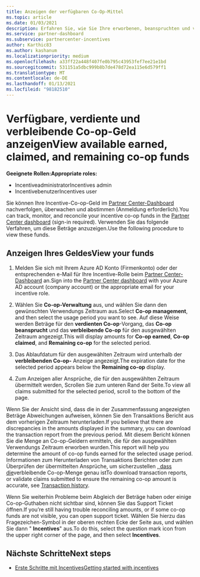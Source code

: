 ```yaml
---
title: Anzeigen der verfügbaren Co-Op-Mittel
ms.topic: article
ms.date: 01/03/2021
description: Erfahren Sie, wie Sie Ihre erworbenen, beanspruchten und verbleibenden Co-op-Geld anzeigen, Ablaufdaten anzeigen und inkonsistente Beträge abstimmen.
ms.service: partner-dashboard
ms.subservice: partnercenter-incentives
author: Karthic83
ms.author: kashanum
ms.localizationpriority: medium
ms.openlocfilehash: a33ff22a448f407fe0b795c43953fef7ee21e1bd
ms.sourcegitcommit: 531151a5dbc999b8b7de478d72ea115e6d579ff1
ms.translationtype: MT
ms.contentlocale: de-DE
ms.lasthandoff: 01/13/2021
ms.locfileid: "98182510"
---
```

# <a name="view-available-earned-claimed-and-remaining-co-op-funds"></a><span data-ttu-id="5c2f7-103">Verfügbare, verdiente und verbleibende Co-op-Geld anzeigen</span><span class="sxs-lookup"><span data-stu-id="5c2f7-103">View available earned, claimed, and remaining co-op funds</span></span>

<span data-ttu-id="5c2f7-104">**Geeignete Rollen:**</span><span class="sxs-lookup"><span data-stu-id="5c2f7-104">**Appropriate roles:**</span></span>

- <span data-ttu-id="5c2f7-105">Incentiveadministrator</span><span class="sxs-lookup"><span data-stu-id="5c2f7-105">Incentives admin</span></span>
- <span data-ttu-id="5c2f7-106">Incentivebenutzer</span><span class="sxs-lookup"><span data-stu-id="5c2f7-106">Incentives user</span></span>

<span data-ttu-id="5c2f7-107">Sie können Ihre Incentive-Co-op-Geld im [Partner Center-Dashboard](https://partner.microsoft.com/dashboard/) nachverfolgen, überwachen und abstimmen (Anmeldung erforderlich).</span><span class="sxs-lookup"><span data-stu-id="5c2f7-107">You can track, monitor, and reconcile your incentive co-op funds in the [Partner Center dashboard](https://partner.microsoft.com/dashboard/) (sign-in required).</span></span> <span data-ttu-id="5c2f7-108">Verwenden Sie das folgende Verfahren, um diese Beträge anzuzeigen.</span><span class="sxs-lookup"><span data-stu-id="5c2f7-108">Use the following procedure to view these funds.</span></span>

## <a name="view-your-funds"></a><span data-ttu-id="5c2f7-109">Anzeigen Ihres Geldes</span><span class="sxs-lookup"><span data-stu-id="5c2f7-109">View your funds</span></span>

1. <span data-ttu-id="5c2f7-110">Melden Sie sich mit Ihrem Azure AD Konto (Firmenkonto) oder der entsprechenden e-Mail für Ihre Incentive-Rolle beim [Partner Center-Dashboard](https://partner.microsoft.com/dashboard/) an.</span><span class="sxs-lookup"><span data-stu-id="5c2f7-110">Sign into the [Partner Center dashboard](https://partner.microsoft.com/dashboard/) with your Azure AD account (company account) or the appropriate email for your incentive role.</span></span>

2. <span data-ttu-id="5c2f7-111">Wählen Sie **Co-op-Verwaltung** aus, und wählen Sie dann den gewünschten Verwendungs Zeitraum aus.</span><span class="sxs-lookup"><span data-stu-id="5c2f7-111">Select **Co-op management**, and then select the usage period you want to see.</span></span> <span data-ttu-id="5c2f7-112">Auf diese Weise werden Beträge für den **verdienten Co-op**-Vorgang, das **Co-op beansprucht** und das **verbleibende Co-op** für den ausgewählten Zeitraum angezeigt.</span><span class="sxs-lookup"><span data-stu-id="5c2f7-112">This will display amounts for **Co-op earned**, **Co-op claimed**, and **Remaining co-op** for the selected period.</span></span>

3. <span data-ttu-id="5c2f7-113">Das Ablaufdatum für den ausgewählten Zeitraum wird unterhalb der **verbleibenden Co-op-** Anzeige angezeigt.</span><span class="sxs-lookup"><span data-stu-id="5c2f7-113">The expiration date for the selected period appears below the **Remaining co-op** display.</span></span>  

4. <span data-ttu-id="5c2f7-114">Zum Anzeigen aller Ansprüche, die für den ausgewählten Zeitraum übermittelt werden, Scrollen Sie zum unteren Rand der Seite.</span><span class="sxs-lookup"><span data-stu-id="5c2f7-114">To view all claims submitted for the selected period, scroll to the bottom of the page.</span></span>

<span data-ttu-id="5c2f7-115">Wenn Sie der Ansicht sind, dass die in der Zusammenfassung angezeigten Beträge Abweichungen aufweisen, können Sie den Transaktions Bericht aus dem vorherigen Zeitraum herunterladen.</span><span class="sxs-lookup"><span data-stu-id="5c2f7-115">If you believe that there are discrepancies in the amounts displayed in the summary, you can download the transaction report from the previous period.</span></span> <span data-ttu-id="5c2f7-116">Mit diesem Bericht können Sie die Menge an Co-op-Geldern ermitteln, die für den ausgewählten Verwendungs Zeitraum erworben wurden.</span><span class="sxs-lookup"><span data-stu-id="5c2f7-116">This report will help you determine the amount of co-op funds earned for the selected usage period.</span></span> <span data-ttu-id="5c2f7-117">Informationen zum Herunterladen von Transaktions Berichten oder zum Überprüfen der übermittelten Ansprüche, um sicherzustellen [, dass die](./payout-statement.md#transaction-history)verbleibende Co-op-Menge genau ist</span><span class="sxs-lookup"><span data-stu-id="5c2f7-117">To download transaction reports, or validate claims submitted to ensure the remaining co-op amount is accurate, see [Transaction history](./payout-statement.md#transaction-history).</span></span>

<span data-ttu-id="5c2f7-118">Wenn Sie weiterhin Probleme beim Abgleich der Beträge haben oder einige Co-op-Guthaben nicht sichtbar sind, können Sie das Support Ticket öffnen.</span><span class="sxs-lookup"><span data-stu-id="5c2f7-118">If you’re still having trouble reconciling amounts, or if some co-op funds are not visible, you can open support ticket.</span></span> <span data-ttu-id="5c2f7-119">Wählen Sie hierzu das Fragezeichen-Symbol in der oberen rechten Ecke der Seite aus, und wählen Sie dann " **Incentives**" aus.</span><span class="sxs-lookup"><span data-stu-id="5c2f7-119">To do this, select the question mark icon from the upper right corner of the page, and then select **Incentives**.</span></span>

## <a name="next-steps"></a><span data-ttu-id="5c2f7-120">Nächste Schritte</span><span class="sxs-lookup"><span data-stu-id="5c2f7-120">Next steps</span></span>

- [<span data-ttu-id="5c2f7-121">Erste Schritte mit Incentives</span><span class="sxs-lookup"><span data-stu-id="5c2f7-121">Getting started with incentives</span></span>](incentives-get-started-intro.md)